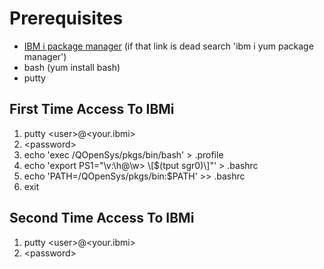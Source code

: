 # Prerequisites
* [IBM i package manager](https://bitbucket.org/ibmi/opensource/src/master/docs/yum/) (if that link is dead search 'ibm i yum package manager')  
* bash (yum install bash)  
* putty 

## First Time Access To IBMi
1. putty \<user\>@\<your.ibmi\>
2. \<password\>
3. echo 'exec /QOpenSys/pkgs/bin/bash' > .profile
4. echo 'export PS1="\v:\h@\w> \\[$(tput sgr0)\\]"' > .bashrc
5. echo 'PATH=/QOpenSys/pkgs/bin:$PATH' >> .bashrc
6. exit

## Second Time Access To IBMi
1. putty \<user\>@\<your.ibmi\>
2. \<password\>
